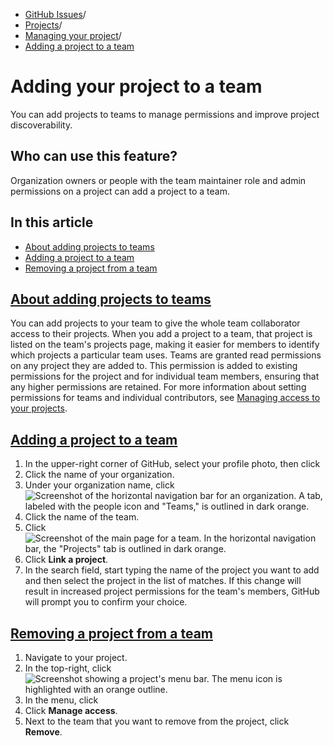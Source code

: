   * [GitHub Issues](https://docs.github.com/en/issues "GitHub Issues")/
  * [Projects](https://docs.github.com/en/issues/planning-and-tracking-with-projects "Projects")/
  * [Managing your project](https://docs.github.com/en/issues/planning-and-tracking-with-projects/managing-your-project "Managing your project")/
  * [Adding a project to a team](https://docs.github.com/en/issues/planning-and-tracking-with-projects/managing-your-project/adding-your-project-to-a-team "Adding a project to a team")


# Adding your project to a team
You can add projects to teams to manage permissions and improve project discoverability.
## Who can use this feature?
Organization owners or people with the team maintainer role and admin permissions on a project can add a project to a team.
## In this article
  * [About adding projects to teams](https://docs.github.com/en/issues/planning-and-tracking-with-projects/managing-your-project/adding-your-project-to-a-team#about-adding-projects-to-teams)
  * [Adding a project to a team](https://docs.github.com/en/issues/planning-and-tracking-with-projects/managing-your-project/adding-your-project-to-a-team#adding-a-project-to-a-team)
  * [Removing a project from a team](https://docs.github.com/en/issues/planning-and-tracking-with-projects/managing-your-project/adding-your-project-to-a-team#removing-a-project-from-a-team)


## [About adding projects to teams](https://docs.github.com/en/issues/planning-and-tracking-with-projects/managing-your-project/adding-your-project-to-a-team#about-adding-projects-to-teams)
You can add projects to your team to give the whole team collaborator access to their projects. When you add a project to a team, that project is listed on the team's projects page, making it easier for members to identify which projects a particular team uses.
Teams are granted read permissions on any project they are added to. This permission is added to existing permissions for the project and for individual team members, ensuring that any higher permissions are retained. For more information about setting permissions for teams and individual contributors, see [Managing access to your projects](https://docs.github.com/en/issues/planning-and-tracking-with-projects/managing-your-project/managing-access-to-your-projects).
## [Adding a project to a team](https://docs.github.com/en/issues/planning-and-tracking-with-projects/managing-your-project/adding-your-project-to-a-team#adding-a-project-to-a-team)
  1. In the upper-right corner of GitHub, select your profile photo, then click 
  2. Click the name of your organization.
  3. Under your organization name, click 
![Screenshot of the horizontal navigation bar for an organization. A tab, labeled with the people icon and "Teams," is outlined in dark orange.](https://docs.github.com/assets/cb-22213/images/help/organizations/organization-teams-tab.png)
  4. Click the name of the team.
  5. Click 
![Screenshot of the main page for a team. In the horizontal navigation bar, the "Projects" tab is outlined in dark orange.](https://docs.github.com/assets/cb-17321/images/help/organizations/team-project-board-button.png)
  6. Click **Link a project**.
  7. In the search field, start typing the name of the project you want to add and then select the project in the list of matches.
If this change will result in increased project permissions for the team's members, GitHub will prompt you to confirm your choice.


## [Removing a project from a team](https://docs.github.com/en/issues/planning-and-tracking-with-projects/managing-your-project/adding-your-project-to-a-team#removing-a-project-from-a-team)
  1. Navigate to your project.
  2. In the top-right, click 
![Screenshot showing a project's menu bar. The menu icon is highlighted with an orange outline.](https://docs.github.com/assets/cb-789/images/help/projects-v2/open-menu.png)
  3. In the menu, click 
  4. Click **Manage access**.
  5. Next to the team that you want to remove from the project, click **Remove**.


